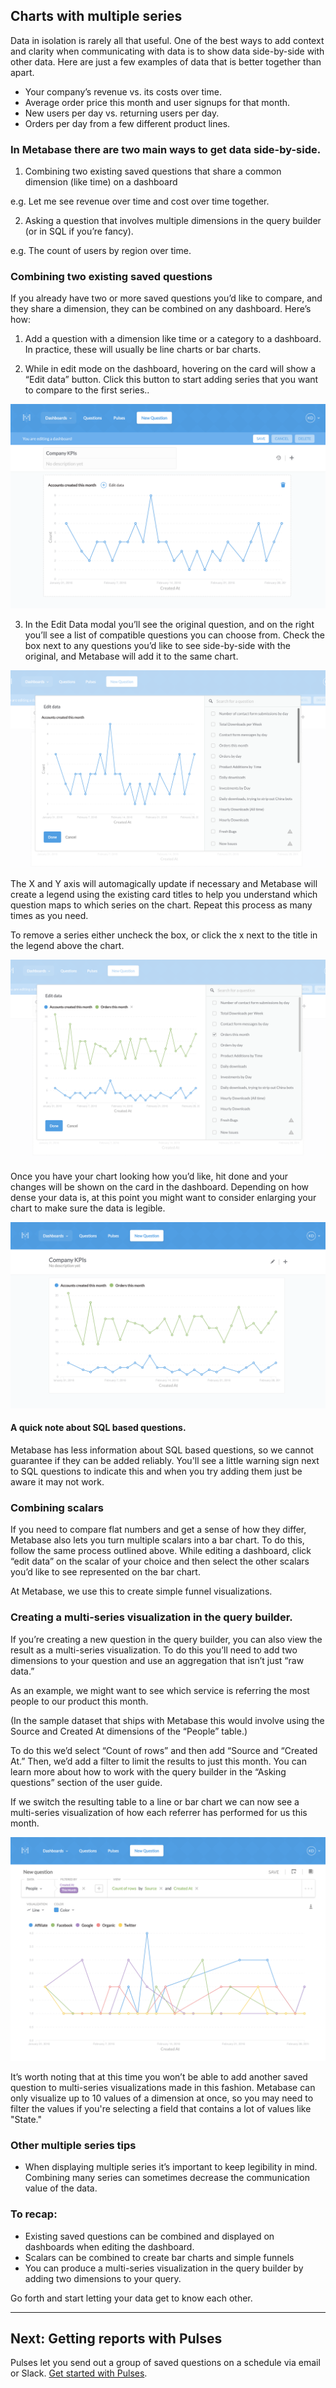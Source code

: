 ## Charts with multiple series

Data in isolation is rarely all that useful. One of the best ways to add context and clarity when communicating with data is to show data side-by-side with other data. Here are just a few  examples of data that is better together than apart.

- Your company’s revenue vs. its costs over time.
- Average order price this month and user signups for that month.
- New users per day vs. returning users per day.
- Orders per day from a few different product lines.

### In Metabase there are two main ways to get data side-by-side.

1. Combining two existing saved questions that share a common dimension (like time) on a dashboard

e.g. Let me see revenue over time and cost over time together.

2. Asking a question that involves multiple dimensions in the query builder (or in SQL if you’re fancy).

e.g. The count of users by region over time.

### Combining two existing saved questions
If you already have two or more saved questions you’d like to compare, and they share a dimension, they can be combined on any dashboard. Here’s how:

1. Add a question with a dimension like time or a category to a dashboard. In practice, these will usually be line charts or bar charts.

2. While in edit mode on the dashboard, hovering on the card will show a “Edit data” button. Click this button to start adding series that you want to compare to the first series..

![multiseriestrigger](images/MultiSeriesTrigger.png)

3. In the Edit Data modal you’ll see the original question, and on the right you’ll see a list of compatible questions you can choose from. Check the box next to any questions you’d like to see side-by-side with the original, and Metabase will add it to the same chart.

![multiseriesmodal1](images/MultiSeriesModal1.png)

The X and Y axis will automagically update if necessary and Metabase will create a legend using the existing card titles to help you understand which question maps to which series on the chart. Repeat this process as many times as you need.

To remove a series either uncheck the box, or click the x next to the title in the legend above the chart.

![multiseriesmodal2](images/MultiSeriesModal2.png)

Once you have your chart looking how you’d like, hit done and your changes will be shown on the card in the dashboard. Depending on how dense your data is, at this point you might want to consider enlarging your chart to make sure the data is legible.

![multiseriefinished](images/MultiSeriesFinished.png)

#### A quick note about SQL based questions.
Metabase has less information about SQL based questions, so we cannot guarantee if they can be added reliably. You'll see a little warning sign next to SQL questions to indicate this and when you try adding them just be aware it may not work.

###  Combining scalars
If you need to compare flat numbers and get a sense of how they differ, Metabase also lets you turn multiple scalars into a bar chart. To do this, follow the same process outlined above. While editing a dashboard, click “edit data” on the scalar of your choice and then select the other scalars you’d like to see represented on the bar chart.

At Metabase, we use this to create simple funnel visualizations.

### Creating a multi-series visualization in the query builder.
If you’re creating a new question in the query builder, you can also view the result as a multi-series visualization. To do this you’ll need to add two dimensions to your question and use an aggregation that isn’t just “raw data.”

As an example, we might want to see which service is referring the most people to our product this month.

(In the sample dataset that ships with Metabase this would involve using the Source and Created At dimensions of the “People” table.)

To do this we’d select “Count of rows” and then add “Source and “Created At.” Then, we’d add a filter to limit the results to just this month. You can learn more about how to work with the query builder in the “Asking questions” section of the user guide.

If we switch the resulting table to a line or bar chart we can now see a multi-series visualization of how each referrer has performed for us this month.

![multiseriesquerybuilder](images/MultiSeriesQueryBuilder.png)

It’s worth noting that at this time you won’t be able to add another saved question to multi-series visualizations made in this fashion.  Metabase can only visualize up to 10 values of a dimension at once, so you may need to filter the values if you're selecting a field that contains a lot of values like "State."

### Other multiple series tips
- When displaying multiple series it’s important to keep legibility in mind. Combining many series can sometimes decrease the communication value of the data.

### To recap:

- Existing saved questions can be combined and displayed on dashboards when editing the dashboard.
- Scalars can be combined to create bar charts and simple funnels
- You can produce a multi-series visualization in the query builder by adding two dimensions to your query.

Go forth and start letting your data get to know each other.

---

## Next: Getting reports with Pulses

Pulses let you send out a group of saved questions on a schedule via email or Slack. [Get started with Pulses](09-pulses.md).
